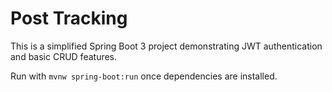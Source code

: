 # Post Tracking

This is a simplified Spring Boot 3 project demonstrating JWT authentication and basic CRUD features.

Run with `mvnw spring-boot:run` once dependencies are installed.
